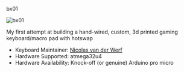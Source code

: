 bx01

![bx01]((https://imgur.com/a/5dAtDWq))

My first attempt at building a hand-wired, custom, 3d printed gaming keyboard/macro pad with hotswap

* Keyboard Maintainer: [Nicolas van der Werf](https://github.com/Baxtrom)
* Hardware Supported: atmega32u4
* Hardware Availability: Knock-off (or genuine) Arduino pro micro



